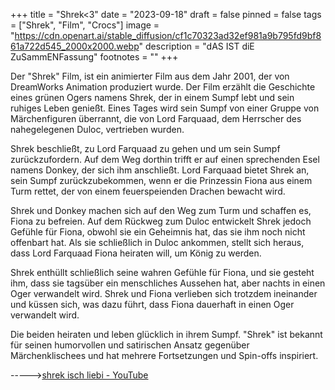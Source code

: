 +++
title = "Shrek<3"
date = "2023-09-18"
draft = false
pinned = false
tags = ["Shrek", "Film", "Crocs"]
image = "https://cdn.openart.ai/stable_diffusion/cf1c70323ad32ef981a9b795fd9bf861a722d545_2000x2000.webp"
description = "dAS IST diE ZuSammENFassung"
footnotes = ""
+++


Der "Shrek" Film, ist ein animierter Film aus dem Jahr 2001, der von DreamWorks Animation produziert wurde. Der Film erzählt die Geschichte eines grünen Ogers namens Shrek, der in einem Sumpf lebt und sein ruhiges Leben genießt. Eines Tages wird sein Sumpf von einer Gruppe von Märchenfiguren überrannt, die von Lord Farquaad, dem Herrscher des nahegelegenen Duloc, vertrieben wurden.

Shrek beschließt, zu Lord Farquaad zu gehen und um sein Sumpf zurückzufordern. Auf dem Weg dorthin trifft er auf einen sprechenden Esel namens Donkey, der sich ihm anschließt. Lord Farquaad bietet Shrek an, sein Sumpf zurückzubekommen, wenn er die Prinzessin Fiona aus einem Turm rettet, der von einem feuerspeienden Drachen bewacht wird.

Shrek und Donkey machen sich auf den Weg zum Turm und schaffen es, Fiona zu befreien. Auf dem Rückweg zum Duloc entwickelt Shrek jedoch Gefühle für Fiona, obwohl sie ein Geheimnis hat, das sie ihm noch nicht offenbart hat. Als sie schließlich in Duloc ankommen, stellt sich heraus, dass Lord Farquaad Fiona heiraten will, um König zu werden.

Shrek enthüllt schließlich seine wahren Gefühle für Fiona, und sie gesteht ihm, dass sie tagsüber ein menschliches Aussehen hat, aber nachts in einen Oger verwandelt wird. Shrek und Fiona verlieben sich trotzdem ineinander und küssen sich, was dazu führt, dass Fiona dauerhaft in einen Oger verwandelt wird.

Die beiden heiraten und leben glücklich in ihrem Sumpf. "Shrek" ist bekannt für seinen humorvollen und satirischen Ansatz gegenüber Märchenklischees und hat mehrere Fortsetzungen und Spin-offs inspiriert.



\----->[shrek isch liebi - YouTube ](https://www.youtube.com/results?search_query=shrek+isch+liebi)